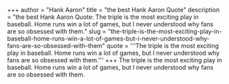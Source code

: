 +++
author = "Hank Aaron"
title = "the best Hank Aaron Quote"
description = "the best Hank Aaron Quote: The triple is the most exciting play in baseball. Home runs win a lot of games, but I never understood why fans are so obsessed with them."
slug = "the-triple-is-the-most-exciting-play-in-baseball-home-runs-win-a-lot-of-games-but-i-never-understood-why-fans-are-so-obsessed-with-them"
quote = '''The triple is the most exciting play in baseball. Home runs win a lot of games, but I never understood why fans are so obsessed with them.'''
+++
The triple is the most exciting play in baseball. Home runs win a lot of games, but I never understood why fans are so obsessed with them.
